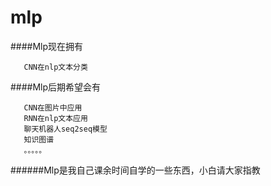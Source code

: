 # mlp


####Mlp现在拥有 

       CNN在nlp文本分类
       
       
####Mlp后期希望会有

       CNN在图片中应用
       RNN在nlp文本应用
       聊天机器人seq2seq模型
       知识图谱
       。。。。。
 
 
 
 
 
 
 
 
 
 
 
 
 
######Mlp是我自己课余时间自学的一些东西，小白请大家指教
       
       
